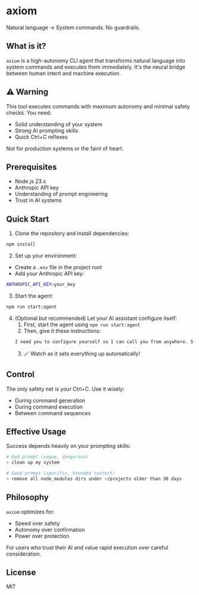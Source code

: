 # axiom

Natural language → System commands. No guardrails.

## What is it?

`axiom` is a high-autonomy CLI agent that transforms natural language into system commands and executes them immediately. It's the neural bridge between human intent and machine execution.

## ⚠️ Warning

This tool executes commands with maximum autonomy and minimal safety checks. You need:
- Solid understanding of your system
- Strong AI prompting skills
- Quick Ctrl+C reflexes

Not for production systems or the faint of heart.

## Prerequisites

- Node.js 23.x
- Anthropic API key
- Understanding of prompt engineering
- Trust in AI systems

## Quick Start

1. Clone the repository and install dependencies:
```bash
npm install
```

2. Set up your environment:
- Create a `.env` file in the project root
- Add your Anthropic API key:
```bash
ANTHROPIC_API_KEY=your_key
```

3. Start the agent:
```bash
npm run start:agent
```

4. (Optional but recommended) Let your AI assistant configure itself:
   1. First, start the agent using `npm run start:agent`
   2. Then, give it these instructions:
   ```markdown
   I need you to configure yourself so I can call you from anywhere. Set a permanent alias for yourself, that's the start:agent script in package.json at: /path/to/package.json. I want to be able to run you by just calling `axiom` in terminal.
   ```
   3. 🪄 Watch as it sets everything up automatically!

## Control

The only safety net is your Ctrl+C. Use it wisely:
- During command generation
- During command execution
- Between command sequences

## Effective Usage

Success depends heavily on your prompting skills:
```bash
# Bad prompt (vague, dangerous)
> clean up my system

# Good prompt (specific, bounded context)
> remove all node_modules dirs under ~/projects older than 30 days
```

## Philosophy

`axiom` optimizes for:
- Speed over safety
- Autonomy over confirmation
- Power over protection

For users who trust their AI and value rapid execution over careful consideration.

## License

MIT

